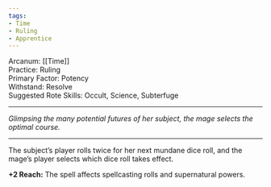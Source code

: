 ```yaml
---
tags:
- Time
- Ruling
- Apprentice
---
```


Arcanum: [[Time]]\
Practice: Ruling\
Primary Factor: Potency\
Withstand: Resolve\
Suggested Rote Skills: Occult, Science, Subterfuge

---

_Glimpsing the many potential futures of her subject, the mage selects the optimal course._

---

The subject’s player rolls twice for her next mundane dice roll, and the mage’s player selects which dice roll takes effect.

**+2 Reach:** The spell affects spellcasting rolls and supernatural powers.